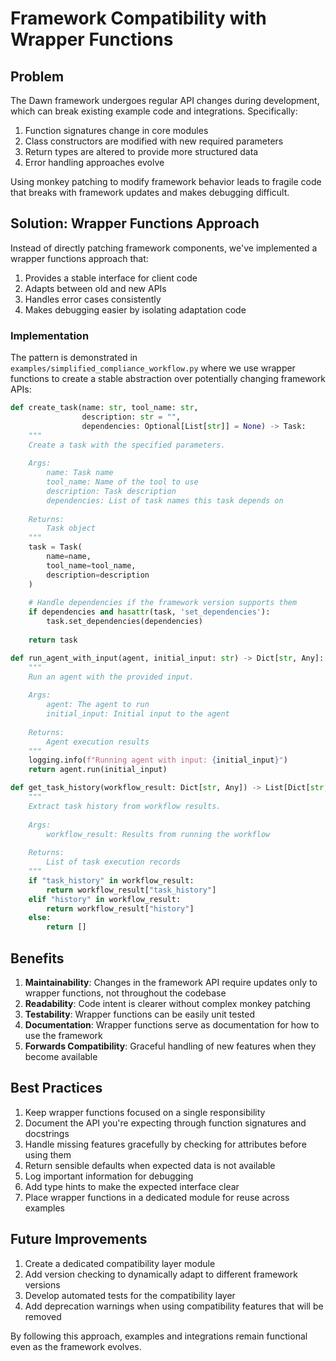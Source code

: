 # Framework Compatibility with Wrapper Functions

## Problem

The Dawn framework undergoes regular API changes during development, which can break existing example code and integrations. Specifically:

1. Function signatures change in core modules
2. Class constructors are modified with new required parameters
3. Return types are altered to provide more structured data
4. Error handling approaches evolve

Using monkey patching to modify framework behavior leads to fragile code that breaks with framework updates and makes debugging difficult.

## Solution: Wrapper Functions Approach

Instead of directly patching framework components, we've implemented a wrapper functions approach that:

1. Provides a stable interface for client code
2. Adapts between old and new APIs
3. Handles error cases consistently
4. Makes debugging easier by isolating adaptation code

### Implementation

The pattern is demonstrated in `examples/simplified_compliance_workflow.py` where we use wrapper functions to create a stable abstraction over potentially changing framework APIs:

```python
def create_task(name: str, tool_name: str, 
                description: str = "", 
                dependencies: Optional[List[str]] = None) -> Task:
    """
    Create a task with the specified parameters.
    
    Args:
        name: Task name
        tool_name: Name of the tool to use
        description: Task description
        dependencies: List of task names this task depends on
        
    Returns:
        Task object
    """
    task = Task(
        name=name,
        tool_name=tool_name,
        description=description
    )
    
    # Handle dependencies if the framework version supports them
    if dependencies and hasattr(task, 'set_dependencies'):
        task.set_dependencies(dependencies)
        
    return task

def run_agent_with_input(agent, initial_input: str) -> Dict[str, Any]:
    """
    Run an agent with the provided input.
    
    Args:
        agent: The agent to run
        initial_input: Initial input to the agent
        
    Returns:
        Agent execution results
    """
    logging.info(f"Running agent with input: {initial_input}")
    return agent.run(initial_input)

def get_task_history(workflow_result: Dict[str, Any]) -> List[Dict[str, Any]]:
    """
    Extract task history from workflow results.
    
    Args:
        workflow_result: Results from running the workflow
        
    Returns:
        List of task execution records
    """
    if "task_history" in workflow_result:
        return workflow_result["task_history"]
    elif "history" in workflow_result:
        return workflow_result["history"]
    else:
        return []
```

## Benefits

1. **Maintainability**: Changes in the framework API require updates only to wrapper functions, not throughout the codebase
2. **Readability**: Code intent is clearer without complex monkey patching
3. **Testability**: Wrapper functions can be easily unit tested
4. **Documentation**: Wrapper functions serve as documentation for how to use the framework
5. **Forwards Compatibility**: Graceful handling of new features when they become available

## Best Practices

1. Keep wrapper functions focused on a single responsibility
2. Document the API you're expecting through function signatures and docstrings
3. Handle missing features gracefully by checking for attributes before using them
4. Return sensible defaults when expected data is not available
5. Log important information for debugging
6. Add type hints to make the expected interface clear
7. Place wrapper functions in a dedicated module for reuse across examples

## Future Improvements

1. Create a dedicated compatibility layer module
2. Add version checking to dynamically adapt to different framework versions
3. Develop automated tests for the compatibility layer
4. Add deprecation warnings when using compatibility features that will be removed

By following this approach, examples and integrations remain functional even as the framework evolves. 
